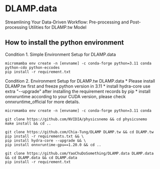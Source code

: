 # DLAMP.data
Streamlining Your Data-Driven Workflow:  Pre-processing and Post-processing Utilities for DLAMP.tw Model

## How to install the python environment
Condition 1. Simple Environment Setup for DLAMP.data 
```
micromamba env create -n [envname] -c conda-forge python=3.11 conda python-cdo python-eccodes
pip install -r requirement.txt
```

Condition 2. Environment Setup for DLAMP.tw DLAMP.data
    * Please install DLAMP.tw first and freeze python version in 3.11
    * install hydra-core use extra "--upgrade" after installing the requirement records by pip
    * install onnxruntime according to your CUDA version, please check onnxruntime_official for more details.
```
micromamba env create -n [envname] -c conda-forge python=3.11 conda

git clone https://github.com/NVIDIA/physicsnemo && cd physicsnemo
make install && cd ..

git clone https://github.com/Chia-Tung/DLAMP DLAMP.tw && cd DLAMP.tw
pip install -r requirements.txt && \
pip install hydra-core --upgrade && \
pip install onnxruntime-gpu==1.20.0 && cd .. 

git clone https://github.com/YaoChuDoSomething/DLAMP.data DLAMP.data && cd DLAMP.data && cd DLAMP.data
pip install -r requirement.txt
```
